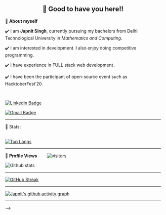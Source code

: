 <!-- README FILE CODE -->

<!-- WAKING HAND WITH GOOD TO HAVE YOU TEXT-->
<h2 align=center>👋 Good to have you here!!</h2>


<!--ABOUT ME CODE-->
🌱 **About myself**<br>

✔️ I am **Japnit Singh**, currently pursuing my bachelors from Delhi Technological University in *Mathematics and Computing*. <br>

✔️ I am interested in development. I also enjoy doing competitive programming. <br>

✔️ I have experience in FULL stack web development .<br>

✔️ I have been the participant of  open-source event such as HacktoberFest'20.

<br>


<!-- NOMINATION FOR STAR GIT LINK CODE
<a href="https://stars.github.com/nominate/">You love what you see , Nominate me for GitHub Star </a> -->


<!-- SOCAIL MEDIA HANDLES -->
[![Linkedin Badge](https://img.shields.io/badge/-JapnitSingh-blue?style=flat-square&logo=Linkedin&logoColor=white&link=https://www.linkedin.com/in/japnitsingh/)](https://www.linkedin.com/in/japnitsingh/)

[![Gmail Badge](https://img.shields.io/badge/-japnit2012@gmail.com-c14438?style=flat-square&logo=Gmail&logoColor=white&link=mailto:japnit2012@gmail.com)](mailto:japnit2012@gmail.com)

---

<!-- STATISTICS ABOUT PROFILE -->

 📶 Stats:<br><br>
 
 
<!--  TOP LANGUAGES STATISTICS -->
 [![Top Langs](https://github-readme-stats.vercel.app/api/top-langs/?username=japnit01&theme=dark&layout=compact&align=right&width=40%)](https://github.com/anuraghazra/github-readme-stats)
 
 ---
 
<!--  PROFILES VIEWS -->
🌱 **Profile Views**&nbsp;&nbsp;&nbsp;&nbsp;&nbsp;&nbsp;&nbsp;
![visitors](https://profile-counter.glitch.me/japnit01/count.svg?align=center)


<!-- GITHUB STATISTICS -->
 ![Github stats](https://github-readme-stats.vercel.app/api?username=japnit01)  
 
 
 <hr>
 
<!--  CONTRIBUTION AND STREAK BLOCK -->
 [![GitHub Streak](https://github-readme-streak-stats.herokuapp.com/?user=japnit01&currStreakNum=2FD3EB&fire=pink&sideLabels=F00&theme=nightowl)](https://git.io/streak-stats)       
         

---
 
<!-- ACTIVITY GRAPH TRACKER -->
[![Japnit's github activity graph](https://activity-graph.herokuapp.com/graph?username=japnit01&theme=react-dark)](https://github.com/japnit01/github-readme-activity-graph)

  

---
  </code>
</p>


 -->
